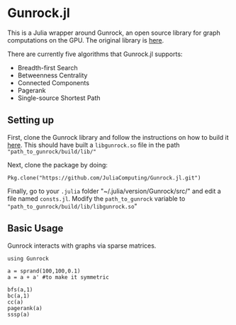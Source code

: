 # Gunrock.jl

This is a Julia wrapper around Gunrock, an open source library for graph computations on the GPU. The original library is [here](https://github.com/gunrock/gunrock).

There are currently five algorithms that Gunrock.jl supports:
* Breadth-first Search
* Betweenness Centrality
* Connected Components
* Pagerank
* Single-source Shortest Path

## Setting up
First, clone the Gunrock library and follow the instructions on how to build it [here](https://github.com/gunrock/gunrock/blob/master/doc/building_gunrock.md). This should have built a `libgunrock.so` file in the path `"path_to_gunrock/build/lib/"`

Next, clone the package by doing:
```
Pkg.clone("https://github.com/JuliaComputing/Gunrock.jl.git")
```

Finally, go to your `.julia` folder "~/.julia/version/Gunrock/src/" and edit a file named `consts.jl`. Modify the `path_to_gunrock` variable to `"path_to_gunrock/build/lib/libgunrock.so`"

## Basic Usage
Gunrock interacts with graphs via sparse matrices.
```
using Gunrock

a = sprand(100,100,0.1) 
a = a + a' #to make it symmetric

bfs(a,1)
bc(a,1)
cc(a)
pagerank(a)
sssp(a)
```
